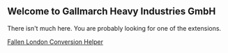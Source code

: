 ## Welcome to Gallmarch Heavy Industries GmbH

There isn't much here. You are probably looking for one of the extensions.

[Fallen London Conversion Helper](https://gallmarch.github.io/fl-conversion-helper/)
